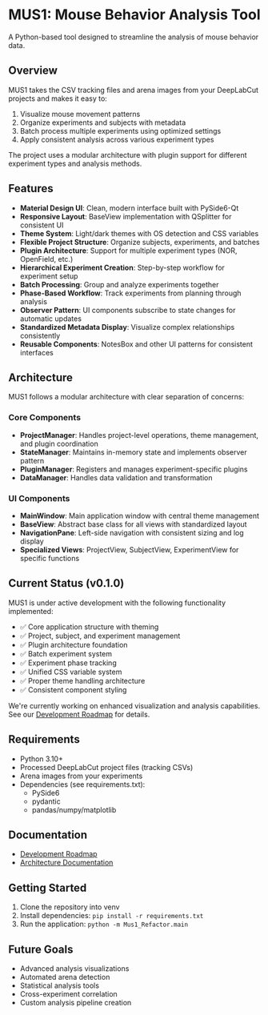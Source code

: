 # MUS1: Mouse Behavior Analysis Tool

A Python-based tool designed to streamline the analysis of mouse behavior data.

## Overview

MUS1 takes the CSV tracking files and arena images from your DeepLabCut projects and makes it easy to:
1. Visualize mouse movement patterns
2. Organize experiments and subjects with metadata
3. Batch process multiple experiments using optimized settings
4. Apply consistent analysis across various experiment types

The project uses a modular architecture with plugin support for different experiment types and analysis methods.

## Features

- **Material Design UI**: Clean, modern interface built with PySide6-Qt
- **Responsive Layout**: BaseView implementation with QSplitter for consistent UI
- **Theme System**: Light/dark themes with OS detection and CSS variables
- **Flexible Project Structure**: Organize subjects, experiments, and batches
- **Plugin Architecture**: Support for multiple experiment types (NOR, OpenField, etc.)
- **Hierarchical Experiment Creation**: Step-by-step workflow for experiment setup
- **Batch Processing**: Group and analyze experiments together
- **Phase-Based Workflow**: Track experiments from planning through analysis
- **Observer Pattern**: UI components subscribe to state changes for automatic updates
- **Standardized Metadata Display**: Visualize complex relationships consistently
- **Reusable Components**: NotesBox and other UI patterns for consistent interfaces

## Architecture

MUS1 follows a modular architecture with clear separation of concerns:

### Core Components
- **ProjectManager**: Handles project-level operations, theme management, and plugin coordination
- **StateManager**: Maintains in-memory state and implements observer pattern
- **PluginManager**: Registers and manages experiment-specific plugins
- **DataManager**: Handles data validation and transformation

### UI Components
- **MainWindow**: Main application window with central theme management
- **BaseView**: Abstract base class for all views with standardized layout
- **NavigationPane**: Left-side navigation with consistent sizing and log display
- **Specialized Views**: ProjectView, SubjectView, ExperimentView for specific functions

## Current Status (v0.1.0)

MUS1 is under active development with the following functionality implemented:
- ✅ Core application structure with theming
- ✅ Project, subject, and experiment management
- ✅ Plugin architecture foundation
- ✅ Batch experiment system
- ✅ Experiment phase tracking
- ✅ Unified CSS variable system
- ✅ Proper theme handling architecture
- ✅ Consistent component styling

We're currently working on enhanced visualization and analysis capabilities. See our [Development Roadmap](Mus1_Refactor/refactor%20notes/ROADMAP.md) for details.

## Requirements
- Python 3.10+
- Processed DeepLabCut project files (tracking CSVs)
- Arena images from your experiments
- Dependencies (see requirements.txt):
  - PySide6
  - pydantic
  - pandas/numpy/matplotlib

## Documentation
- [Development Roadmap](Mus1_Refactor/refactor%20notes/ROADMAP.md)
- [Architecture Documentation](Mus1_Refactor/refactor%20notes/Architecture.md)

## Getting Started

1. Clone the repository into venv
2. Install dependencies: `pip install -r requirements.txt`
3. Run the application: `python -m Mus1_Refactor.main`

## Future Goals
- Advanced analysis visualizations
- Automated arena detection
- Statistical analysis tools
- Cross-experiment correlation
- Custom analysis pipeline creation



